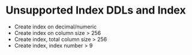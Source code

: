 # Unsupported Index DDLs and Index<a name="EN-US_TOPIC_0257867397"></a>

-   Create index on decimal/numeric
-   Create index on column size \> 256
-   Create index, total column size \> 256
-   Create index, index number \> 9

